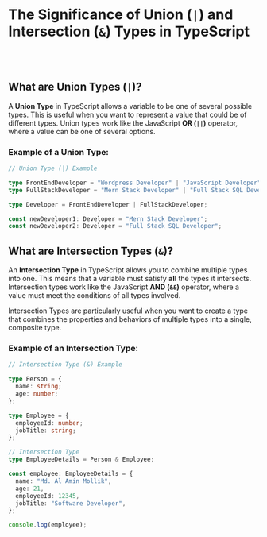 # The Significance of Union (`|`) and Intersection (`&`) Types in TypeScript

<br/> <br/>

## What are Union Types (`|`)?

A **Union Type** in TypeScript allows a variable to be one of several possible types. This is useful when you want to represent a value that could be of different types. Union types work like the JavaScript **OR (`||`)** operator, where a value can be one of several options.

### Example of a Union Type:

```typescript
// Union Type (|) Example

type FrontEndDeveloper = "Wordpress Developer" | "JavaScript Developer";
type FullStackDeveloper = "Mern Stack Developer" | "Full Stack SQL Developer";

type Developer = FrontEndDeveloper | FullStackDeveloper;

const newDeveloper1: Developer = "Mern Stack Developer"; 
const newDeveloper2: Developer = "Full Stack SQL Developer"; 
```

## What are Intersection Types (`&`)?

An **Intersection Type** in TypeScript allows you to combine multiple types into one. This means that a variable must satisfy **all** the types it intersects. Intersection types work like the JavaScript **AND (`&&`)** operator, where a value must meet the conditions of all types involved.

Intersection Types are particularly useful when you want to create a type that combines the properties and behaviors of multiple types into a single, composite type.

### Example of an Intersection Type:

```typescript
// Intersection Type (&) Example

type Person = {
  name: string;
  age: number;
};

type Employee = {
  employeeId: number;
  jobTitle: string;
};

// Intersection Type
type EmployeeDetails = Person & Employee;

const employee: EmployeeDetails = {
  name: "Md. Al Amin Mollik",
  age: 21,
  employeeId: 12345,
  jobTitle: "Software Developer",
};

console.log(employee);
```
